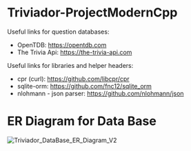 # Triviador-ProjectModernCpp

Useful links for question databases:
- OpenTDB: https://opentdb.com
- The Trivia Api: https://the-trivia-api.com

Useful links for libraries and helper headers:
- cpr (curl): https://github.com/libcpr/cpr
- sqlite-orm: https://github.com/fnc12/sqlite_orm
- nlohmann - json parser: https://github.com/nlohmann/json

# ER Diagram for Data Base

![Triviador_DataBase_ER_Diagram_V2](https://user-images.githubusercontent.com/77741850/212502582-ccd745c4-99df-4402-992e-47627702ea86.jpg)
